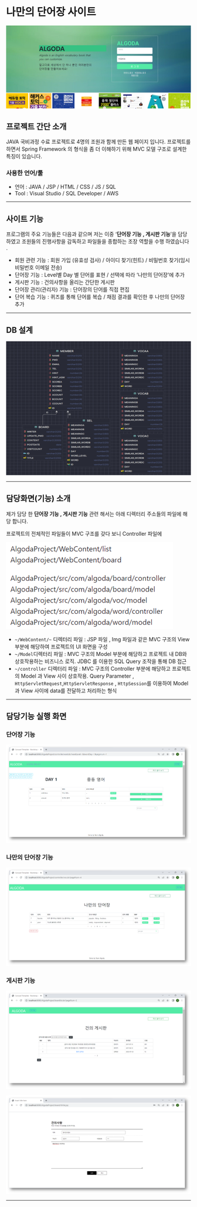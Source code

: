 # 나만의 단어장 사이트

![Untitled](readme-img/Main.png)

## 프로젝트 간단 소개

JAVA 국비과정 수료 프로젝트로 4명의 조원과 함께 만든 웹 페이지 입니다. 프로젝트를 하면서 
Spring Framework 의 형식을 좀 더 이해하기 위해 MVC 모델 구조로 설계한 특징이 있습니다.

### **사용한 언어/툴**

- 언어
: JAVA / JSP / HTML / CSS / JS / SQL
- Tool
: Visual Studio / SQL Developer / AWS

---

## 사이트 기능

프로그램의 주요 기능들은 다음과 같으며 저는 이중 ‘**단어장 기능 , 게시판 기능**’을 담당 하였고 조원들의 진행사항을 감독하고 파일들을 종합하는 조장 역할을 수행 하였습니다 .

- 회원 관련 기능
:  회원 가입 (유효성 검사) / 아이디 찾기(힌트) / 비밀번호 찾기(임시 비밀번호 이메일 전송)
- 단어장 기능
: Level별 Day 별 단어를 표현 / 선택에 따라 ‘나만의 단어장’에 추가
- 게시판 기능
:  건의사항을 올리는 간단한 게시판
- 단어장 관리(관리자) 기능
: 단어장의 단어를 직접 편집
- 단어 복습 기능
: 퀴즈를 통해 단어를 복습 / 채점 결과를 확인한 후 나만의 단어장 추가

---

## DB 설계

![Untitled](readme-img/data.png)

---

## 담당화면(기능) 소개

제가 담당 한 **단어장 기능 , 게시판 기능** 관련 해서는 아래 디렉터리 주소들의 파일에 해당 합니다.

프로젝트의 전체적인 파일들이 MVC 구조를 갖다 보니 Controller 파일에

![Untitled](readme-img/Untitled.png)

- `~/WebContent/~` 디렉터리 파일
:  JSP 파일 , Img 파일과 같은 MVC 구조의 View 부분에 해당하여 프로젝트의 UI 화면을 구성
- `~/Model`디렉터리 파일
:  MVC 구조의 Model 부분에 해당하고  프로젝트 내  DB와 상호작용하는 비즈니스 로직.
JDBC 를 이용한 SQL Query 조작을 통해 DB 접근
- `~/controller` 디렉터리 파일
:  MVC 구조의 Controller 부분에 해당하고 프로젝트의 Model 과 View 사이 상호작용.
Query Parameter , `HttpServletRequest`,`HttpServletResponse` , `HttpSession`를 이용하여 
Model 과 View 사이에 data를 전달하고 처리하는 형식

---

## 담당기능 실행 화면

### **단어장 기능** 

![Untitled](readme-img/Untitled%201.png)

### **나만의 단어장 기능**

![Untitled](readme-img/Untitled%202.png)

### **게시판 기능**

![Untitled](readme-img/Untitled%203.png)

![Untitled](readme-img/Untitled%204.png)

---
